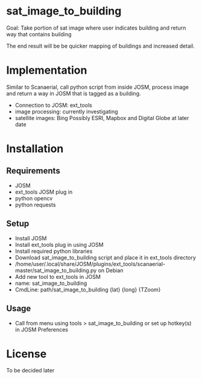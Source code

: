 # sat_image_to_building

Goal: Take portion of sat image where user indicates building and return way that contains building

The end result will be be quicker mapping of buildings and increased detail.

# Implementation
Similar to Scanaerial, call python script from inside JOSM, process image and return a way in JOSM that is tagged as a building.

- Connection to JOSM: ext_tools
- image processing: currently investigating
- satellite images: Bing  Possibly ESRI, Mapbox and Digital Globe at later date

# Installation
## Requirements
- JOSM
- ext_tools JOSM plug in
- python opencv
- python requests

## Setup
- Install JOSM
- Install ext_tools plug in using JOSM
- Install required python libraries
- Download sat_image_to_building script and place it in ext_tools directory
 - /home/user/.local/share/JOSM/plugins/ext_tools/scanaerial-master/sat_image_to_building.py on Debian
- Add new tool to ext_tools in JOSM 
 - name: sat_image_to_building
 - CmdLine: path/sat_image_to_building {lat} {long} {TZoom}

## Usage
- Call from menu using tools > sat_image_to_building or set up hotkey(s) in JOSM Preferences

# License
To be decided later
